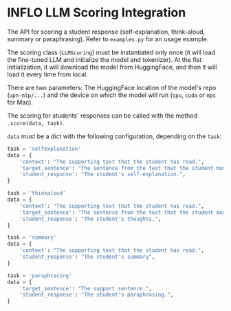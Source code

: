 # INFLO LLM Scoring Integration

The API for scoring a student response (self-explanation, think-aloud, summary or paraphrasing). Refer to `examples.py` for an usage example.

The scoring class (`LLMScoring`) must be instantiated only once (it will load the fine-tuned LLM and initialize the model and tokenizer). At the fist initialization, it will download the model from HuggingFace, and then it will load it every time from local.

There are two parameters: The HuggingFace location of the model's repo (`upn-nlp/...`) and the device on which the model will run (`cpu`, `cuda` or `mps` for Mac).

The scoring for students' responses can be called with the method `.score(data, task)`. 

`data` must be a dict with the following configuration, depending on the `task`:

```python
task = 'selfexplanation'
data = {
    'context': "The supporting text that the student has read.",
    'target_sentence': "The sentence from the text that the student must write a self-explanation.",
    'student_response': "The student's self-explanation.",
}
```

```python
task = 'thinkaloud'
data = {
    'context': "The supporting text that the student has read.",
    'target_sentence': "The sentence from the text that the student must write their thoughts.",
    'student_response': "The student's thoughts.",
}
```

```python
task = 'summary'
data = {
    'context': "The supporting text that the student has read.",
    'student_response': "The student's summary",
}
```

```python
task = 'paraphrasing'
data = {
    'target_sentence': "The support sentence.",
    'student_response': "The student's paraphrasing.",
}
```